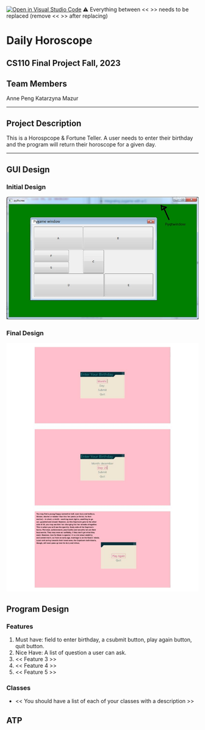 [![Open in Visual Studio Code](https://classroom.github.com/assets/open-in-vscode-718a45dd9cf7e7f842a935f5ebbe5719a5e09af4491e668f4dbf3b35d5cca122.svg)](https://classroom.github.com/online_ide?assignment_repo_id=12803296&assignment_repo_type=AssignmentRepo)
:warning: Everything between << >> needs to be replaced (remove << >> after replacing)

# Daily Horoscope
## CS110 Final Project Fall, 2023

## Team Members

Anne Peng
Katarzyna Mazur

***

## Project Description

This is a Horospcope & Fortune Teller.  A user needs to enter their birthday and the program will return their horoscope for a given day. 

***    

## GUI Design

### Initial Design

![initial gui](assets/gui.jpg)

### Final Design

![final gui](assets/finalgui.jpg)

## Program Design

### Features
1. Must have: field to enter birthday, a csubmit button, play again button, quit button.
2. Nice Have: A list of question a user can ask.
3. << Feature 3 >>
4. << Feature 4 >>
5. << Feature 5 >>

### Classes

- << You should have a list of each of your classes with a description >>

## ATP


